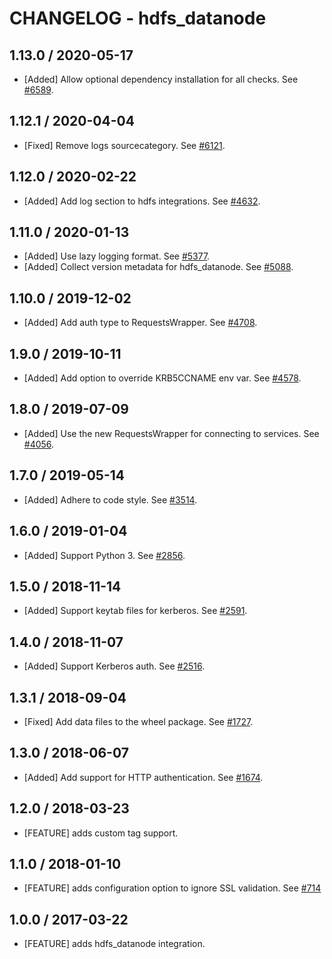 # CHANGELOG - hdfs_datanode

## 1.13.0 / 2020-05-17

* [Added] Allow optional dependency installation for all checks. See [#6589](https://github.com/DataDog/integrations-core/pull/6589).

## 1.12.1 / 2020-04-04

* [Fixed] Remove logs sourcecategory. See [#6121](https://github.com/DataDog/integrations-core/pull/6121).

## 1.12.0 / 2020-02-22

* [Added] Add log section to hdfs integrations. See [#4632](https://github.com/DataDog/integrations-core/pull/4632).

## 1.11.0 / 2020-01-13

* [Added] Use lazy logging format. See [#5377](https://github.com/DataDog/integrations-core/pull/5377).
* [Added] Collect version metadata for hdfs_datanode. See [#5088](https://github.com/DataDog/integrations-core/pull/5088).

## 1.10.0 / 2019-12-02

* [Added] Add auth type to RequestsWrapper. See [#4708](https://github.com/DataDog/integrations-core/pull/4708).

## 1.9.0 / 2019-10-11

* [Added] Add option to override KRB5CCNAME env var. See [#4578](https://github.com/DataDog/integrations-core/pull/4578).

## 1.8.0 / 2019-07-09

* [Added] Use the new RequestsWrapper for connecting to services. See [#4056](https://github.com/DataDog/integrations-core/pull/4056).

## 1.7.0 / 2019-05-14

* [Added] Adhere to code style. See [#3514](https://github.com/DataDog/integrations-core/pull/3514).

## 1.6.0 / 2019-01-04

* [Added] Support Python 3. See [#2856][1].

## 1.5.0 / 2018-11-14

* [Added] Support keytab files for kerberos. See [#2591][2].

## 1.4.0 / 2018-11-07

* [Added] Support Kerberos auth. See [#2516][3].

## 1.3.1 / 2018-09-04

* [Fixed] Add data files to the wheel package. See [#1727][4].

## 1.3.0 / 2018-06-07

* [Added] Add support for HTTP authentication. See [#1674][5].

## 1.2.0 / 2018-03-23

* [FEATURE] adds custom tag support.

## 1.1.0 / 2018-01-10

* [FEATURE] adds configuration option to ignore SSL validation. See [#714][6]

## 1.0.0 / 2017-03-22

* [FEATURE] adds hdfs_datanode integration.

[1]: https://github.com/DataDog/integrations-core/pull/2856
[2]: https://github.com/DataDog/integrations-core/pull/2591
[3]: https://github.com/DataDog/integrations-core/pull/2516
[4]: https://github.com/DataDog/integrations-core/pull/1727
[5]: https://github.com/DataDog/integrations-core/pull/1674
[6]: https://github.com/DataDog/integrations-core/issues/714
